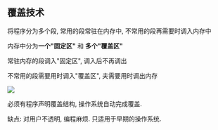 ## 覆盖技术
将程序分为多个段, 常用的段常驻在内存中, 不常用的段再需要时调入内存中

内存中分为**一个"固定区"** 和 **多个"覆盖区"** 

常驻内存的段调入"固定区", 调入后不再调出

不常用的段需要用时调入"覆盖区", 夫需要用时调出内存

![](https://gitee.com/four_four/picgo/raw/master/img/20211227230243.png)

必须有程序声明覆盖结构, 操作系统自动完成覆盖.

缺点: 对用户不透明, 编程麻烦. 只适用于早期的操作系统.